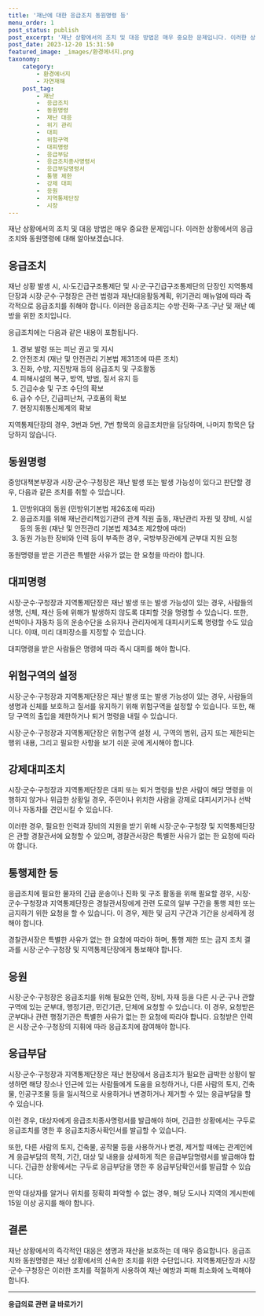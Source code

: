 ```yaml
---
title: '재난에 대한 응급조치 동원명령 등'
menu_order: 1
post_status: publish
post_excerpt: '재난 상황에서의 조치 및 대응 방법은 매우 중요한 문제입니다. 이러한 상황에서의 응급조치와 동원명령에 대해 알아보겠습니다.'
post_date: 2023-12-20 15:31:50
featured_image: _images/환경에너지.png
taxonomy:
    category:
        - 환경에너지
        - 자연재해
    post_tag:
        - 재난
        -  응급조치
        -  동원명령
        -  재난 대응
        -  위기 관리
        -  대피
        -  위험구역
        -  대피명령
        -  응급부담
        -  응급조치종사명령서
        -  응급부담명령서
        -  통행 제한
        -  강제 대피
        -  응원
        -  지역통제단장
        -  시장
---
```



재난 상황에서의 조치 및 대응 방법은 매우 중요한 문제입니다. 이러한 상황에서의 응급조치와 동원명령에 대해 알아보겠습니다.

## 응급조치

재난 상황 발생 시, 시·도긴급구조통제단 및 시·군·구긴급구조통제단의 단장인 지역통제단장과 시장·군수·구청장은 관련 법령과 재난대응활동계획, 위기관리 매뉴얼에 따라 즉각적으로 응급조치를 취해야 합니다. 이러한 응급조치는 수방·진화·구조·구난 및 재난 예방을 위한 조치입니다. 

응급조치에는 다음과 같은 내용이 포함됩니다.
1. 경보 발령 또는 피난 권고 및 지시
2. 안전조치 (재난 및 안전관리 기본법 제31조에 따른 조치)
3. 진화, 수방, 지진방재 등의 응급조치 및 구호활동
4. 피해시설의 복구, 방역, 방범, 질서 유지 등
5. 긴급수송 및 구조 수단의 확보
6. 급수 수단, 긴급피난처, 구호품의 확보
7. 현장지휘통신체계의 확보

지역통제단장의 경우, 3번과 5번, 7번 항목의 응급조치만을 담당하며, 나머지 항목은 담당하지 않습니다. 

## 동원명령

중앙대책본부장과 시장·군수·구청장은 재난 발생 또는 발생 가능성이 있다고 판단할 경우, 다음과 같은 조치를 취할 수 있습니다.

1. 민방위대의 동원 (민방위기본법 제26조에 따라)
2. 응급조치를 위해 재난관리책임기관의 관계 직원 출동, 재난관리 자원 및 장비, 시설 등의 동원 (재난 및 안전관리 기본법 제34조 제2항에 따라)
3. 동원 가능한 장비와 인력 등이 부족한 경우, 국방부장관에게 군부대 지원 요청

동원명령을 받은 기관은 특별한 사유가 없는 한 요청을 따라야 합니다. 

## 대피명령

시장·군수·구청장과 지역통제단장은 재난 발생 또는 발생 가능성이 있는 경우, 사람들의 생명, 신체, 재산 등에 위해가 발생하지 않도록 대피할 것을 명령할 수 있습니다. 또한, 선박이나 자동차 등의 운송수단을 소유자나 관리자에게 대피시키도록 명령할 수도 있습니다. 이때, 미리 대피장소를 지정할 수 있습니다.

대피명령을 받은 사람들은 명령에 따라 즉시 대피를 해야 합니다.

## 위험구역의 설정

시장·군수·구청장과 지역통제단장은 재난 발생 또는 발생 가능성이 있는 경우, 사람들의 생명과 신체를 보호하고 질서를 유지하기 위해 위험구역을 설정할 수 있습니다. 또한, 해당 구역의 출입을 제한하거나 퇴거 명령을 내릴 수 있습니다.

시장·군수·구청장과 지역통제단장은 위험구역 설정 시, 구역의 범위, 금지 또는 제한되는 행위 내용, 그리고 필요한 사항을 보기 쉬운 곳에 게시해야 합니다.

## 강제대피조치

시장·군수·구청장과 지역통제단장은 대피 또는 퇴거 명령을 받은 사람이 해당 명령을 이행하지 않거나 위급한 상황일 경우, 주민이나 위치한 사람을 강제로 대피시키거나 선박이나 자동차를 견인시킬 수 있습니다.

이러한 경우, 필요한 인력과 장비의 지원을 받기 위해 시장·군수·구청장 및 지역통제단장은 관할 경찰관서에 요청할 수 있으며, 경찰관서장은 특별한 사유가 없는 한 요청에 따라야 합니다.

## 통행제한 등

응급조치에 필요한 물자의 긴급 운송이나 진화 및 구조 활동을 위해 필요할 경우, 시장·군수·구청장과 지역통제단장은 경찰관서장에게 관련 도로의 일부 구간을 통행 제한 또는 금지하기 위한 요청을 할 수 있습니다. 이 경우, 제한 및 금지 구간과 기간을 상세하게 정해야 합니다.

경찰관서장은 특별한 사유가 없는 한 요청에 따라야 하며, 통행 제한 또는 금지 조치 결과를 시장·군수·구청장 및 지역통제단장에게 통보해야 합니다.

## 응원

시장·군수·구청장은 응급조치를 위해 필요한 인력, 장비, 자재 등을 다른 시·군·구나 관할 구역에 있는 군부대, 행정기관, 민간기관, 단체에 요청할 수 있습니다. 이 경우, 요청받은 군부대나 관련 행정기관은 특별한 사유가 없는 한 요청에 따라야 합니다. 요청받은 인력은 시장·군수·구청장의 지휘에 따라 응급조치에 참여해야 합니다.

## 응급부담

시장·군수·구청장과 지역통제단장은 재난 현장에서 응급조치가 필요한 급박한 상황이 발생하면 해당 장소나 인근에 있는 사람들에게 도움을 요청하거나, 다른 사람의 토지, 건축물, 인공구조물 등을 일시적으로 사용하거나 변경하거나 제거할 수 있는 응급부담을 할 수 있습니다.

이런 경우, 대상자에게 응급조치종사명령서를 발급해야 하며, 긴급한 상황에서는 구두로 응급조치를 명한 후 응급조치종사확인서를 발급할 수 있습니다.

또한, 다른 사람의 토지, 건축물, 공작물 등을 사용하거나 변경, 제거할 때에는 관계인에게 응급부담의 목적, 기간, 대상 및 내용을 상세하게 적은 응급부담명령서를 발급해야 합니다. 긴급한 상황에서는 구두로 응급부담을 명한 후 응급부담확인서를 발급할 수 있습니다.

만약 대상자를 알거나 위치를 정확히 파악할 수 없는 경우, 해당 도시나 지역의 게시판에 15일 이상 공지를 해야 합니다.

## 결론

재난 상황에서의 즉각적인 대응은 생명과 재산을 보호하는 데 매우 중요합니다. 응급조치와 동원명령은 재난 상황에서의 신속한 조치를 위한 수단입니다. 지역통제단장과 시장·군수·구청장은 이러한 조치를 적절하게 사용하여 재난 예방과 피해 최소화에 노력해야 합니다.
<!-- wp:separator -->
<hr class="wp-block-separator has-alpha-channel-opacity"/>
<!-- /wp:separator -->

<!-- wp:group {"backgroundColor":"base","layout":{"type":"constrained"}} -->
<div class="wp-block-group has-base-background-color has-background"><!-- wp:paragraph {"align":"center","fontSize":"medium"} -->
<p class="has-text-align-center has-large-font-size"><strong>응급의료 관련 글 바로가기</strong></p>
<!-- /wp:paragraph -->


<!-- wp:latest-posts
{"categories":[{"id":30822,"count":19,"description":"","link":"https://uknowlaw.com/category/%ec%9d%91%ea%b8%89%ec%9d%98%eb%a3%8c/","name":"응급의료","slug":"응급의료","taxonomy":"category","parent":0,"meta":[],"_links":{"self":[{"href":"https://uknowlaw.com/wp-json/wp/v2/categories/30822"}],"collection":[{"href":"https://uknowlaw.com/wp-json/wp/v2/categories"}],"about":[{"href":"https://uknowlaw.com/wp-json/wp/v2/taxonomies/category"}],"wp:post_type":[{"href":"https://uknowlaw.com/wp-json/wp/v2/posts?categories=30822"}],"curies":[{"name":"wp","href":"https://api.w.org/{rel}","templated":true}]}}],"postsToShow":100,"excerptLength":28,"postLayout":"grid","columns":2,"featuredImageAlign":"left","featuredImageSizeSlug":"large","fontSize":"small"} /--></div>
<!-- /wp:group -->